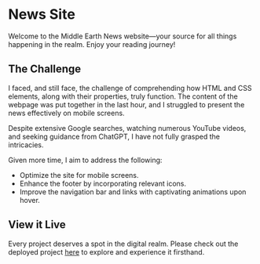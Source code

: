 # News Site

Welcome to the Middle Earth News website—your source for all things happening in the realm. Enjoy your reading journey!

## The Challenge

I faced, and still face, the challenge of comprehending how HTML and CSS elements, along with their properties, truly function. The content of the webpage was put together in the last hour, and I struggled to present the news effectively on mobile screens.

Despite extensive Google searches, watching numerous YouTube videos, and seeking guidance from ChatGPT, I have not fully grasped the intricacies.

Given more time, I aim to address the following:

- Optimize the site for mobile screens.
- Enhance the footer by incorporating relevant icons.
- Improve the navigation bar and links with captivating animations upon hover.

## View it Live

Every project deserves a spot in the digital realm. Please check out the deployed project [here](https://middlearthnewssite.netlify.app/) to explore and experience it firsthand.
